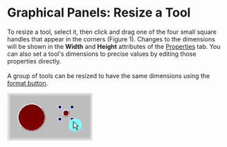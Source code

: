# Graphical Panels: Resize a Tool

To resize a tool, select it, then click and drag one of the four small square handles that appear in the corners (Figure 1). Changes to the dimensions will be shown in the **Width** and **Height** attributes of the [Properties](graphical-panels-tool-properties.md) tab. You can also set a tool's dimensions to precise values by editing those properties directly.\
\
A group of tools can be resized to have the same dimensions using the [format button](graphical-panels-format-align-or-resize-a-tool-group.md).

![Figure 1: Click and drag a resize handle to change a tool's size.](../../../.gitbook/assets/spyGMove.gif)
